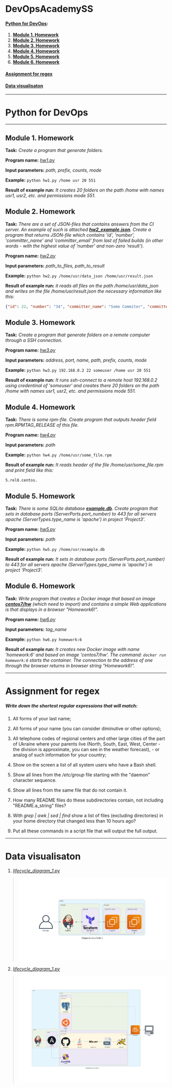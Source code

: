 # DevOpsAcademySS

#### [Python for DevOps](#pfd):

1. **[Module 1. Homework](#m1hw)**
2. **[Module 2. Homework](#m2hw)**
3. **[Module 3. Homework](#m3hw)**
4. **[Module 4. Homework](#m4hw)**
5. **[Module 5. Homework](#m5hw)**
6. **[Module 6. Homework](#m6hw)**

#### [Assignment for regex](#afr) 
#### [Data visualisaton](#dv) 

---

# <a name="pfd"></a> Python for DevOps

---

## Module 1. Homework <a name="m1hw"></a>

 **Task:** _Create a program that generate folders._
 
 **Program name:** [_hw1.py_](https://github.com/DevOpsAcademySS/DevOpsAcademySS/blob/IA-141-andre-python-for-devops/Python%20for%20DevOps/HomeWork1/hw1.py)
 
 **Input parameters:** _path, prefix, counts, mode_
 
 **Example:** `python hw1.py /home usr 20 551`
 
 **Result of example run:** _It creates 20 folders on the path /home with names usr1, usr2, etc. and permissions mode 551._

## Module 2. Homework <a name="m2hw"></a>

 **Task:** _There are a set of JSON-files that contains answers from the CI server. An example of such is attached **[hw2_example.json]**. Create a program that returns JSON-file which contains 'id', 'number', 'committer_name' and 'committer_email' from last of failed builds (in other words - with the highest value of 'number' and non-zero 'result')._
 
  **Program name:** [_hw2.py_](https://github.com/DevOpsAcademySS/DevOpsAcademySS/blob/IA-141-andre-python-for-devops/Python%20for%20DevOps/HomeWork2/hw2.py)
 
 **Input parameters:** _path_to_files, path_to_result_
 
 **Example:** `python hw2.py /home/usr/data_json /home/usr/result.json`
 
 **Result of example run:** _it reads all files on the path /home/usr/data_json and writes on the file /home/usr/result.json the necessary information like this:_
```json
{"id": 22, "number": "34", "committer_name": "Some Commiter", "committer_email": "some.commiter@gmail.com"}
```

## Module 3. Homework <a name="m3hw"></a>

 **Task:** _Create a program that generate folders on a remote computer through a SSH connection._
 
   **Program name:** [_hw3.py_](https://github.com/DevOpsAcademySS/DevOpsAcademySS/blob/IA-141-andre-python-for-devops/Python%20for%20DevOps/HomeWork3/hw3.py)
 
 **Input parameters:** _address, port, name, path, prefix, counts, mode_
 
 **Example:** `python hw3.py 192.168.0.2 22 someuser /home usr 20 551`
 
 **Result of example run:** _It runs ssh-connect to a remote host 192.168.0.2 using credentinal of 'someuser' and creates there 20 folders on the path /home with names usr1, usr2, etc. and permissions mode 551._

## Module 4. Homework <a name="m4hw"></a>

 **Task:** _There is some rpm-file. Create program that outputs header field rpm.RPMTAG_RELEASE of this file._
 
   **Program name:** [_hw4.py_](https://github.com/DevOpsAcademySS/DevOpsAcademySS/blob/IA-141-andre-python-for-devops/Python%20for%20DevOps/HomeWork4/hw4.py)
 
 **Input parameters:** _path_
 
 **Example:** `python hw4.py /home/usr/some_file.rpm`
 
 **Result of example run:** _It reads header of the file /home/usr/some_file.rpm and print field like this:_
```
5.rel8.centos.
```

## Module 5. Homework <a name="m5hw"></a>

 **Task:** _There is some SQLite database **[example.db]**. Create program that sets in database ports (ServerPorts.port_number) to 443 for all servers apache (ServerTypes.type_name is 'apache') in project 'Project3'._
 
 **Program name:** [_hw5.py_](https://github.com/DevOpsAcademySS/DevOpsAcademySS/blob/IA-141-andre-python-for-devops/Python%20for%20DevOps/HomeWork5/hw5.py)
 
 **Input parameters:** _path_
 
 **Example:** `python hw5.py /home/usr/example.db`
 
 **Result of example run:** _It sets in database ports (ServerPorts.port_number) to 443 for all servers apache (ServerTypes.type_name is 'apache') in project 'Project3'._

## Module 6. Homework <a name="m6hw"></a>

 **Task:** _Write program that creates a Docker image that based on image **[centos7/hw]** (which need to import) and contains a simple Web applications is that displays in a browser "Homework6!”._
 
  **Program name:** [_hw6.py_](https://github.com/DevOpsAcademySS/DevOpsAcademySS/blob/IA-141-andre-python-for-devops/Python%20for%20DevOps/HomeWork6/hw6.py)
 
 **Input parameters:** _tag_name_
 
 **Example:** `python hw6.py homework:6`
 
 **Result of example run:** _It creates new Docker image with name 'homework:6' and based on image 'centos7/hw'. The command: `docker run homework:6` starts the container. The connection to the address of one through the browser returns in browser string "Homework6!"._

---

# Assignment for regex <a name="afr"></a>


##### Write down the shortest regular expressions that will match:

1. All forms of your last name;

2. All forms of your name (you can consider diminutive or other options); 

3. All telephone codes of regional centers and other large cities of the part of Ukraine where your parents live (North, South, East, West, Center - the division is approximate, you can see in the weather forecast), - or analog of such information for your country; 

4. Show on the screen a list of all system users who have a Bash shell.

5. Show all lines from the _/etc/group_ file starting with the "daemon" character sequence.

6. Show all lines from the same file that do not contain it.

7. How many README files do these subdirectories contain, not including "README.a_string" files?

8. With *grep | awk | sed | find* show a list of files (excluding directories) in your home directory that changed less than 10 hours ago?

9. Put all these commands in a script file that will output the full output.

---

# Data visualisaton <a name="dv"></a>

1. [_lifecycle_diagram_1.py_](https://github.com/DevOpsAcademySS/DevOpsAcademySS/blob/IA-117-andre-diagrams-as-code/Data%20visualisation/lifecycle_diagram_1.py)
> ![diagrams_as_a_code_1.png](https://github.com/DevOpsAcademySS/DevOpsAcademySS/blob/IA-117-andre-diagrams-as-code/Data%20visualisation/diagrams_as_a_code_1.png)

2. [_lifecycle_diagram_1.py_](https://github.com/DevOpsAcademySS/DevOpsAcademySS/blob/IA-117-andre-diagrams-as-code/Data%20visualisation/lifecycle_diagram_2.py)
> ![diagrams_as_a_code_1.png](https://github.com/DevOpsAcademySS/DevOpsAcademySS/blob/IA-117-andre-diagrams-as-code/Data%20visualisation/diagrams_as_a_code_2.png)



[centos7/hw]:<https://softserve.academy/pluginfile.php/11894/mod_assign/intro/centos7_hw.tar>
[example.db]:<https://softserve.academy/pluginfile.php/11889/mod_assign/intro/hw5_example.db>
[hw2_example.json]:<https://softserve.academy/pluginfile.php/11775/mod_assign/intro/hw2_example.json>

